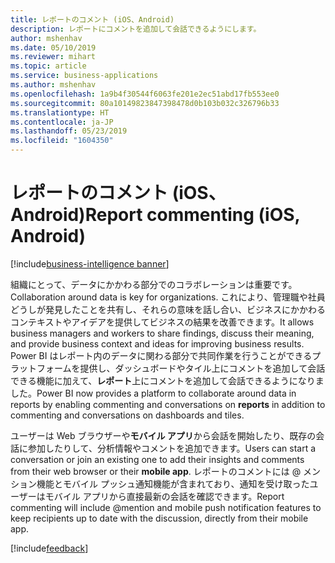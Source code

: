 ```yaml
---
title: レポートのコメント (iOS、Android)
description: レポートにコメントを追加して会話できるようにします。
author: mshenhav
ms.date: 05/10/2019
ms.reviewer: mihart
ms.topic: article
ms.service: business-applications
ms.author: mshenhav
ms.openlocfilehash: 1a9b4f30544f6063fe201e2ec51abd17fb553ee0
ms.sourcegitcommit: 80a10149823847398478d0b103b032c326796b33
ms.translationtype: HT
ms.contentlocale: ja-JP
ms.lasthandoff: 05/23/2019
ms.locfileid: "1604350"
---
```

#  <a name="report-commenting-ios-android"></a><span data-ttu-id="3748e-103">レポートのコメント (iOS、Android)</span><span class="sxs-lookup"><span data-stu-id="3748e-103">Report commenting (iOS, Android)</span></span>

[!include[business-intelligence banner](../../includes/business-intelligence.md)]


<span data-ttu-id="3748e-104">組織にとって、データにかかわる部分でのコラボレーションは重要です。</span><span class="sxs-lookup"><span data-stu-id="3748e-104">Collaboration around data is key for organizations.</span></span> <span data-ttu-id="3748e-105">これにより、管理職や社員どうしが発見したことを共有し、それらの意味を話し合い、ビジネスにかかわるコンテキストやアイデアを提供してビジネスの結果を改善できます。</span><span class="sxs-lookup"><span data-stu-id="3748e-105">It allows business managers and workers to share findings, discuss their meaning, and provide business context and ideas for improving business results.</span></span> <span data-ttu-id="3748e-106">Power BI はレポート内のデータに関わる部分で共同作業を行うことができるプラットフォームを提供し、ダッシュボードやタイル上にコメントを追加して会話できる機能に加えて、**レポート**上にコメントを追加して会話できるようになりました。</span><span class="sxs-lookup"><span data-stu-id="3748e-106">Power BI now provides a platform to collaborate around data in reports by enabling commenting and conversations on **reports** in addition to commenting and conversations on dashboards and tiles.</span></span>

<span data-ttu-id="3748e-107">ユーザーは Web ブラウザーや**モバイル アプリ**から会話を開始したり、既存の会話に参加したりして、分析情報やコメントを追加できます。</span><span class="sxs-lookup"><span data-stu-id="3748e-107">Users can start a conversation or join an existing one to add their insights and comments from their web browser or their **mobile app**.</span></span> <span data-ttu-id="3748e-108">レポートのコメントには \@ メンション機能とモバイル プッシュ通知機能が含まれており、通知を受け取ったユーザーはモバイル アプリから直接最新の会話を確認できます。</span><span class="sxs-lookup"><span data-stu-id="3748e-108">Report commenting will include \@mention and mobile push notification features to keep recipients up to date with the discussion, directly from their mobile app.</span></span>

[!include[feedback](../includes/mobile-feedback.md)]
